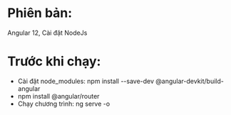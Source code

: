 # Phiên bản:
Angular 12,
Cài đặt NodeJs

# Trước khi chạy:
+ Cài đặt node_modules: npm install --save-dev @angular-devkit/build-angular
+ npm install @angular/router
+ Chạy chương trình: ng serve -o
